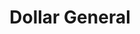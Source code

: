 ---
title: "Dollar General"
url: /morganton/dollar-general-west-union-street/
shop: variety store
---